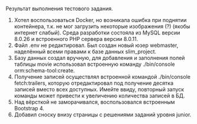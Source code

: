 Результат выполнения тестового задания.

1. Хотел воспользоваться Docker, но возникала ошибка при поднятии контейнера, т.к. не мог загрузить некоторые изображения (?) (якобы интернет слабый). Среда разработки состояла из MySQL версии 8.0.26 и встроенного PHP сервера версии 8.0.11.
2. Файл .env не редактировал. Был создан новый юзер webmaster, наделённый всеми правами к базе данных slim_project.
3. Базу данных создал вручную, для добавления и заполнения полей таблицы movie использовал встроенную команду ./bin/console orm:schema-tool:create.
4. Получение записей осуществлял встроенной командой ./bin/console fetch:trailers, которую отредактировал под получение десятка записей вместо всех доступных. Имейте ввиду, повторный запуск команды может привести к увеличению количества записей в БД.
5. Над вёрсткой не заморачивался, воспользовался встроенным Bootstrap 4.
6. Добавил сноску внизу страницы с решениями заданий уровня junior.